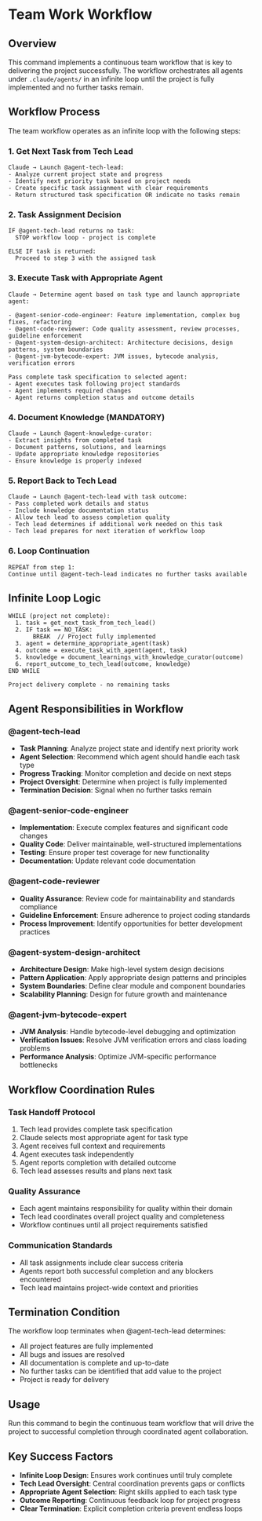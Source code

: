 # Team Work Workflow

## Overview
This command implements a continuous team workflow that is key to delivering the project successfully. The workflow orchestrates all agents under `.claude/agents/` in an infinite loop until the project is fully implemented and no further tasks remain.

## Workflow Process

The team workflow operates as an infinite loop with the following steps:

### 1. Get Next Task from Tech Lead
```
Claude → Launch @agent-tech-lead:
- Analyze current project state and progress
- Identify next priority task based on project needs
- Create specific task assignment with clear requirements
- Return structured task specification OR indicate no tasks remain
```

### 2. Task Assignment Decision
```
IF @agent-tech-lead returns no task:
  STOP workflow loop - project is complete
  
ELSE IF task is returned:
  Proceed to step 3 with the assigned task
```

### 3. Execute Task with Appropriate Agent
```
Claude → Determine agent based on task type and launch appropriate agent:

- @agent-senior-code-engineer: Feature implementation, complex bug fixes, refactoring
- @agent-code-reviewer: Code quality assessment, review processes, guideline enforcement  
- @agent-system-design-architect: Architecture decisions, design patterns, system boundaries
- @agent-jvm-bytecode-expert: JVM issues, bytecode analysis, verification errors

Pass complete task specification to selected agent:
- Agent executes task following project standards
- Agent implements required changes
- Agent returns completion status and outcome details
```

### 4. Document Knowledge (MANDATORY)
```
Claude → Launch @agent-knowledge-curator:
- Extract insights from completed task
- Document patterns, solutions, and learnings
- Update appropriate knowledge repositories
- Ensure knowledge is properly indexed
```

### 5. Report Back to Tech Lead
```
Claude → Launch @agent-tech-lead with task outcome:
- Pass completed work details and status
- Include knowledge documentation status
- Allow tech lead to assess completion quality
- Tech lead determines if additional work needed on this task
- Tech lead prepares for next iteration of workflow loop
```

### 6. Loop Continuation
```
REPEAT from step 1:
Continue until @agent-tech-lead indicates no further tasks available
```

## Infinite Loop Logic
```
WHILE (project not complete):
  1. task = get_next_task_from_tech_lead()
  2. IF task == NO_TASK:
       BREAK  // Project fully implemented
  3. agent = determine_appropriate_agent(task)
  4. outcome = execute_task_with_agent(agent, task)
  5. knowledge = document_learnings_with_knowledge_curator(outcome)
  6. report_outcome_to_tech_lead(outcome, knowledge)
END WHILE

Project delivery complete - no remaining tasks
```

## Agent Responsibilities in Workflow

### @agent-tech-lead
- **Task Planning**: Analyze project state and identify next priority work
- **Agent Selection**: Recommend which agent should handle each task type
- **Progress Tracking**: Monitor completion and decide on next steps
- **Project Oversight**: Determine when project is fully implemented
- **Termination Decision**: Signal when no further tasks remain

### @agent-senior-code-engineer
- **Implementation**: Execute complex features and significant code changes
- **Quality Code**: Deliver maintainable, well-structured implementations
- **Testing**: Ensure proper test coverage for new functionality
- **Documentation**: Update relevant code documentation

### @agent-code-reviewer
- **Quality Assurance**: Review code for maintainability and standards compliance
- **Guideline Enforcement**: Ensure adherence to project coding standards
- **Process Improvement**: Identify opportunities for better development practices

### @agent-system-design-architect
- **Architecture Design**: Make high-level system design decisions
- **Pattern Application**: Apply appropriate design patterns and principles
- **System Boundaries**: Define clear module and component boundaries
- **Scalability Planning**: Design for future growth and maintenance

### @agent-jvm-bytecode-expert
- **JVM Analysis**: Handle bytecode-level debugging and optimization
- **Verification Issues**: Resolve JVM verification errors and class loading problems
- **Performance Analysis**: Optimize JVM-specific performance bottlenecks

## Workflow Coordination Rules

### Task Handoff Protocol
1. Tech lead provides complete task specification
2. Claude selects most appropriate agent for task type
3. Agent receives full context and requirements
4. Agent executes task independently
5. Agent reports completion with detailed outcome
6. Tech lead assesses results and plans next task

### Quality Assurance
- Each agent maintains responsibility for quality within their domain
- Tech lead coordinates overall project quality and completeness
- Workflow continues until all project requirements satisfied

### Communication Standards
- All task assignments include clear success criteria
- Agents report both successful completion and any blockers encountered
- Tech lead maintains project-wide context and priorities

## Termination Condition
The workflow loop terminates when @agent-tech-lead determines:
- All project features are fully implemented
- All bugs and issues are resolved
- All documentation is complete and up-to-date
- No further tasks can be identified that add value to the project
- Project is ready for delivery

## Usage
Run this command to begin the continuous team workflow that will drive the project to successful completion through coordinated agent collaboration.

## Key Success Factors
- **Infinite Loop Design**: Ensures work continues until truly complete
- **Tech Lead Oversight**: Central coordination prevents gaps or conflicts
- **Appropriate Agent Selection**: Right skills applied to each task type
- **Outcome Reporting**: Continuous feedback loop for project progress
- **Clear Termination**: Explicit completion criteria prevent endless loops